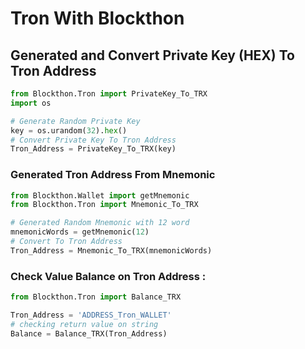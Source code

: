 # Tron With Blockthon

## Generated and Convert Private Key (HEX) To Tron Address
```python
from Blockthon.Tron import PrivateKey_To_TRX
import os

# Generate Random Private Key
key = os.urandom(32).hex()
# Convert Private Key To Tron Address
Tron_Address = PrivateKey_To_TRX(key)
```
### Generated Tron Address From Mnemonic
```python
from Blockthon.Wallet import getMnemonic
from Blockthon.Tron import Mnemonic_To_TRX

# Generated Random Mnemonic with 12 word
mnemonicWords = getMnemonic(12)
# Convert To Tron Address
Tron_Address = Mnemonic_To_TRX(mnemonicWords)
```

### Check Value Balance on Tron Address :
```python
from Blockthon.Tron import Balance_TRX

Tron_Address = 'ADDRESS_Tron_WALLET'
# checking return value on string
Balance = Balance_TRX(Tron_Address)
```